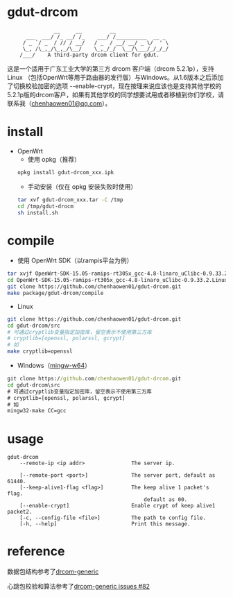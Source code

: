 # gdut-drcom
                   __     __         __
          ___  ___/ /_ __/ /_    ___/ /__________  __ _
         / _ `/ _  / // / __/   / _  / __/ __/ _ \/  ' \
         \_, /\_,_/\_,_/\__/    \_,_/_/  \__/\___/_/_/_/
        /___/    A third-party drcom client for gdut.
        
这是一个适用于广东工业大学的第三方 drcom 客户端（drcom 5.2.1p），支持 Linux （包括OpenWrt等用于路由器的发行版）与Windows。从1.6版本之后添加了切换校验加密的选项 --enable-crypt，现在按理来说应该也是支持其他学校的5.2.1p版的drcom客户，如果有其他学校的同学想要试用或者移植到你们学校，请联系我（chenhaowen01@qq.com）。
# install
* OpenWrt
  * 使用 opkg（推荐）
  ```bash
  opkg install gdut-drcom_xxx.ipk
  ```
  * 手动安装（仅在 opkg 安装失败时使用）
  ```bash
  tar xvf gdut-drcom_xxx.tar -C /tmp
  cd /tmp/gdut-drocm
  sh install.sh
  ```

# compile
* 使用 OpenWrt SDK（以rampis平台为例）
```bash
tar xvjf OpenWrt-SDK-15.05-ramips-rt305x_gcc-4.8-linaro_uClibc-0.9.33.2.Linux-x86_64.tar.bz2
cd OpenWrt-SDK-15.05-ramips-rt305x_gcc-4.8-linaro_uClibc-0.9.33.2.Linux-x86_64
git clone https://github.com/chenhaowen01/gdut-drcom.git
make package/gdut-drcom/compile
```
* Linux
```bash
git clone https://github.com/chenhaowen01/gdut-drcom.git
cd gdut-drcom/src
# 可通过cryptlib变量指定加密库，留空表示不使用第三方库
# cryptlib=[openssl, polarssl, gcrypt]
# 如
make cryptlib=openssl
```

* Windows（[mingw-w64][3]）
```bat
git clone https://github.com/chenhaowen01/gdut-drcom.git
cd gdut-drcom\src
# 可通过cryptlib变量指定加密库，留空表示不使用第三方库
# cryptlib=[openssl, polarssl, gcrypt]
# 如
mingw32-make CC=gcc
```
# usage
```
gdut-drcom
    --remote-ip <ip addr>               The server ip.

    [--remote-port <port>]              The server port, default as 61440.
    [--keep-alive1-flag <flag>]         The keep alive 1 packet's flag.
                                            default as 00.
    [--enable-crypt]                    Enable crypt of keep alive1 packet2.
    [-c, --config-file <file>]          The path to config file.
    [-h, --help]                        Print this message.
```

# reference
数据包结构参考了[drcom-generic][1]

心跳包校验和算法参考了[drcom-generic issues #82][2]

[1]: https://github.com/drcoms/drcom-generic
[2]: https://github.com/drcoms/drcom-generic/issues/82
[3]: https://sourceforge.net/projects/mingw-w64/
